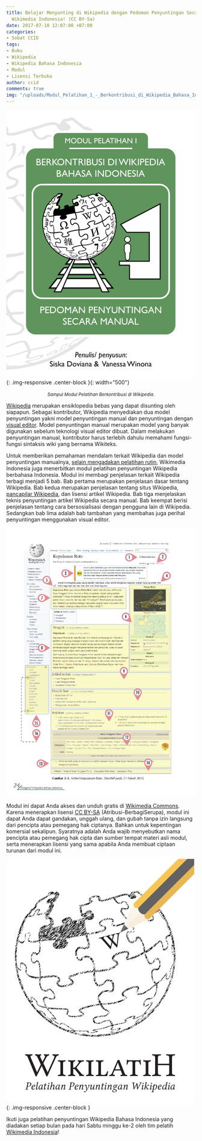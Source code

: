 ```yaml
---
title: Belajar Menyunting di Wikipedia dengan Pedoman Penyuntingan Secara Manual dari
  Wikimedia Indonesia! (CC BY-Sa)
date: 2017-07-10 12:07:00 +07:00
categories:
- Sobat CCID
tags:
- Buku
- Wikipedia
- Wikipedia Bahasa Indonesia
- Modul
- Lisensi Terbuka
author: ccid
comments: true
img: "/uploads/Modul_Pelatihan_1_-_Berkontribusi_di_Wikipedia_Bahasa_Indonesia.pdf.jpg"
---
```


![Sampul_Depan_Modul_Pelatihan_1.jpg](/uploads/Sampul_Depan_Modul_Pelatihan_1.jpg){: .img-responsive .center-block }{: width="500"}
<center><small><i>Sampul Modul Pelatihan Berkontribusi di Wikipedia.</i></small></center>

[Wikipedia](https://www.wikipedia.org/) merupakan ensiklopedia bebas yang dapat disunting oleh siapapun. Sebagai kontributor, Wikipedia menyediakan dua model penyuntingan yakni model penyuntingan manual dan penyuntingan dengan [visual editor](https://en.wikipedia.org/wiki/Wikipedia:VisualEditor). Model penyuntingan manual merupakan model yang banyak digunakan sebelum teknologi visual editor dibuat. Dalam melakukan penyuntingan manual, kontributor harus terlebih dahulu memahami fungsi-fungsi sintaksis wiki yang bernama Wikiteks.   

Untuk memberikan pemahaman mendalam terkait Wikipedia dan model penyuntingan manualnya, [selain mengadakan pelatihan rutin](http://wikimedia.or.id/wiki/WikiLatih), Wikimedia Indonesia juga menerbitkan modul pelatihan penyuntingan Wikipedia berbahasa Indonesia. Modul ini membagi penjelasan terkait Wikipedia terbagi menjadi 5 bab. Bab pertama merupakan penjelasan dasar tentang Wikipedia. Bab kedua merupakan penjelasan tentang situs Wikipedia, [pancapilar Wikipedia](https://id.wikipedia.org/wiki/Wikipedia:Pancapilar), dan lisensi artikel Wikipedia. Bab tiga menjelaskan teknis penyuntingan artikel Wikipedia secara manual. Bab keempat berisi penjelasan tentang cara bersosialisasi dengan pengguna lain di Wikipedia. Sedangkan bab lima adalah bab tambahan yang membahas juga perihal penyuntingan menggunakan visual editor.

![Modul_Pelatihan_1_-_Berkontribusi_di_Wikipedia_Bahasa_Indonesia.jpg](/uploads/Modul_Pelatihan_1_-_Berkontribusi_di_Wikipedia_Bahasa_Indonesia.jpg)

Modul ini dapat Anda akses dan unduh gratis di [Wikimedia Commons](https://commons.wikimedia.org/w/index.php?title=File%3AModul_Pelatihan_1_-_Berkontribusi_di_Wikipedia_Bahasa_Indonesia.pdf&page=1). Karena menerapkan lisensi [CC BY-SA](https://creativecommons.org/licenses/by-sa/4.0/deed.id) (Atribusi-BerbagiSerupa), modul ini dapat Anda dapat gandakan, unggah ulang, dan gubah tanpa izin langsung dari pencipta atau pemegang hak ciptanya. Bahkan untuk kepentingan komersial sekalipun. Syaratnya adalah Anda wajib menyebutkan nama pencipta atau pemegang hak cipta dan sumber tempat materi asli modul, serta menerapkan lisensi yang sama apabila Anda membuat ciptaan turunan dari modul ini.

![WikiLatih.png](/uploads/WikiLatih.png){: .img-responsive .center-block }

Ikuti juga pelatihan penyuntingan Wikipedia Bahasa Indonesia yang diadakan setiap bulan pada hari Sabtu minggu ke-2 oleh tim pelatih [Wikimedia Indonesia](https://www.facebook.com/wikimedia.indonesia/)!